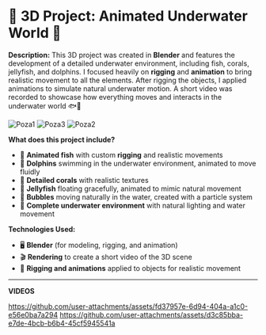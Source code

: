 # 🐠 **3D Project: Animated Underwater World** 🌊

**Description:**
This 3D project was created in **Blender** and features the development of a detailed underwater environment, including fish, corals, jellyfish, and dolphins. I focused heavily on **rigging** and **animation** to bring realistic movement to all the elements. After rigging the objects, I applied animations to simulate natural underwater motion. A short video was recorded to showcase how everything moves and interacts in the underwater world 🐟🌊

![Poza1](https://github.com/user-attachments/assets/220570b8-ea60-4c1a-a2e2-00530afa0722)
![Poza3](https://github.com/user-attachments/assets/5836e8ad-1656-4886-8698-045fe1cee38b)
![Poza2](https://github.com/user-attachments/assets/2fe342e1-d12b-4f9f-86db-f942f12292a4)

**What does this project include?**
- 🐠 **Animated fish** with custom **rigging** and realistic movements
- 🐬 **Dolphins** swimming in the underwater environment, animated to move fluidly
- 🪸 **Detailed corals** with realistic textures
- 🪼 **Jellyfish** floating gracefully, animated to mimic natural movement
- 💨 **Bubbles** moving naturally in the water, created with a particle system
- 🌊 **Complete underwater environment** with natural lighting and water movement


**Technologies Used:**
- 🖥️ **Blender** (for modeling, rigging, and animation)
- 🎬 **Rendering** to create a short video of the 3D scene
- 🔧 **Rigging and animations** applied to objects for realistic movement

---

**VIDEOS**

https://github.com/user-attachments/assets/fd37957e-6d94-404a-a1c0-e56e0ba7a294
https://github.com/user-attachments/assets/d3c85bba-e7de-4bcb-b6b4-45cf5945541a




